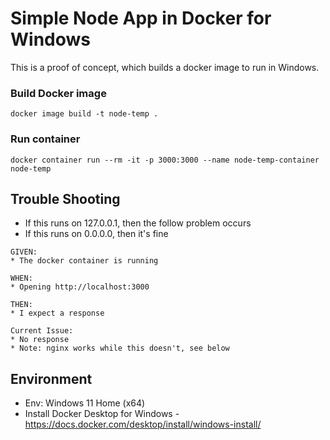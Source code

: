 # Simple Node App in Docker for Windows

This is a proof of concept, which builds a docker image to run in Windows.

### Build Docker image

```
docker image build -t node-temp .
```

### Run container

```
docker container run --rm -it -p 3000:3000 --name node-temp-container node-temp
```

## Trouble Shooting
* If this runs on 127.0.0.1, then the follow problem occurs
* If this runs on 0.0.0.0, then it's fine

```
GIVEN:
* The docker container is running

WHEN:
* Opening http://localhost:3000

THEN:
* I expect a response

Current Issue:
* No response
* Note: nginx works while this doesn't, see below
```

## Environment
* Env: Windows 11 Home (x64)
* Install Docker Desktop for Windows - https://docs.docker.com/desktop/install/windows-install/
